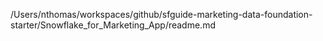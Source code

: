 /Users/nthomas/workspaces/github/sfguide-marketing-data-foundation-starter/Snowflake_for_Marketing_App/readme.md